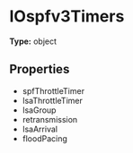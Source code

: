 # IOspfv3Timers


**Type:** object

## Properties
* spfThrottleTimer
* lsaThrottleTimer
* lsaGroup
* retransmission
* lsaArrival
* floodPacing
